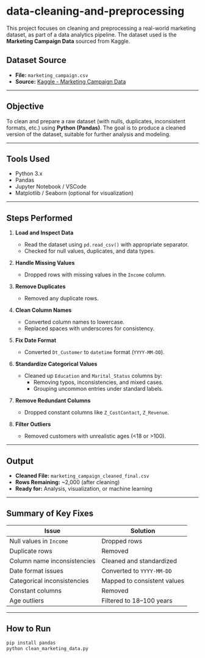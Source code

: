 # data-cleaning-and-preprocessing

This project focuses on cleaning and preprocessing a real-world marketing dataset, as part of a data analytics pipeline. The dataset used is the **Marketing Campaign Data** sourced from Kaggle.

## Dataset Source

- **File:** `marketing_campaign.csv`
- **Source:** [Kaggle - Marketing Campaign Data](https://www.kaggle.com/datasets/rodsaldanha/arketing-campaign)

---

## Objective

To clean and prepare a raw dataset (with nulls, duplicates, inconsistent formats, etc.) using **Python (Pandas)**. The goal is to produce a cleaned version of the dataset, suitable for further analysis and modeling.

---

##  Tools Used

- Python 3.x
- Pandas
- Jupyter Notebook / VSCode
- Matplotlib / Seaborn (optional for visualization)

---

##  Steps Performed

1. **Load and Inspect Data**
   - Read the dataset using `pd.read_csv()` with appropriate separator.
   - Checked for null values, duplicates, and data types.

2. **Handle Missing Values**
   - Dropped rows with missing values in the `Income` column.

3. **Remove Duplicates**
   - Removed any duplicate rows.

4. **Clean Column Names**
   - Converted column names to lowercase.
   - Replaced spaces with underscores for consistency.

5. **Fix Date Format**
   - Converted `Dt_Customer` to `datetime` format (`YYYY-MM-DD`).

6. **Standardize Categorical Values**
   - Cleaned up `Education` and `Marital_Status` columns by:
     - Removing typos, inconsistencies, and mixed cases.
     - Grouping uncommon entries under standard labels.

7. **Remove Redundant Columns**
   - Dropped constant columns like `Z_CostContact`, `Z_Revenue`.

8. **Filter Outliers**
   - Removed customers with unrealistic ages (<18 or >100).

---

##  Output

- **Cleaned File:** `marketing_campaign_cleaned_final.csv`
- **Rows Remaining:** ~2,000 (after cleaning)
- **Ready for:** Analysis, visualization, or machine learning

---

##  Summary of Key Fixes

| Issue                      | Solution                              |
|---------------------------|----------------------------------------|
| Null values in `Income`   | Dropped rows                          |
| Duplicate rows            | Removed                               |
| Column name inconsistencies | Cleaned and standardized             |
| Date format issues        | Converted to `YYYY-MM-DD`             |
| Categorical inconsistencies | Mapped to consistent values         |
| Constant columns          | Removed                               |
| Age outliers              | Filtered to 18–100 years              |

---

## How to Run

```bash
pip install pandas
python clean_marketing_data.py
